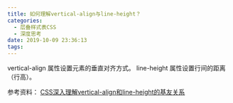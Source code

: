 ```yaml
---
title: 如何理解vertical-align与line-height？
categories:
  - 层叠样式表CSS
  - 深度思考
date: 2019-10-09 23:36:13
tags:
---
```

vertical-align 属性设置元素的垂直对齐方式。 
line-height 属性设置行间的距离（行高）。

参考资料：
[CSS深入理解vertical-align和line-height的基友关系](https://www.zhangxinxu.com/wordpress/2015/08/css-deep-understand-vertical-align-and-line-height/)

